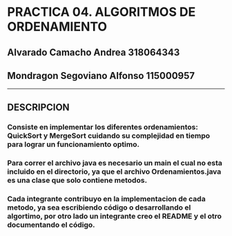 # PRACTICA 04. ALGORITMOS DE ORDENAMIENTO
## Alvarado Camacho Andrea			318064343
## Mondragon Segoviano Alfonso		115000957

- - - -

## DESCRIPCION
### Consiste en implementar los diferentes ordenamientos: QuickSort y MergeSort cuidando su complejidad en tiempo para lograr un funcionamiento optimo.
### Para correr el archivo java es necesario un main el cual no esta incluido en el directorio, ya que el archivo Ordenamientos.java es una clase que solo contiene metodos.
### Cada integrante contribuyo en la implementacion de cada metodo, ya sea escribiendo código o desarrollando el algortimo, por otro lado un integrante creo el README y el otro documentando el código.